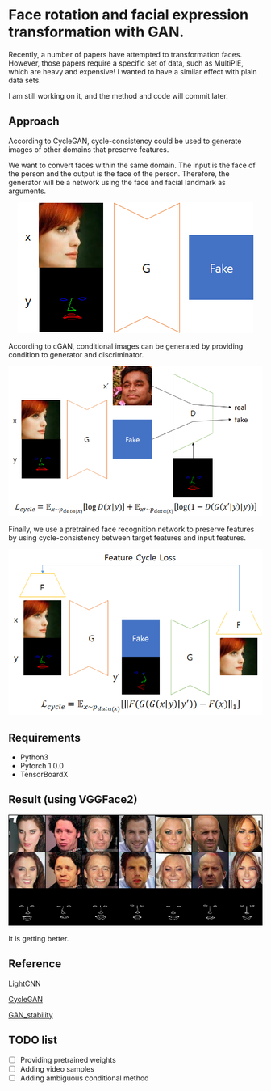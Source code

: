 # Face rotation and facial expression transformation with GAN.

Recently, a number of papers have attempted to transformation faces. However, those papers require a specific set of data, such as MultiPIE, which are heavy and expensive! I wanted to have a similar effect with plain data sets.

I am still working on it, and the method and code will commit later.

## Approach

According to CycleGAN, cycle-consistency could be used to generate images of other domains that preserve features.

We want to convert faces within the same domain. The input is the face of the person and the output is the face of the person. Therefore, the generator will be a network using the face and facial landmark as arguments.

<center><img src="images/generator.png"></center>

According to cGAN, conditional images can be generated by providing condition to generator and discriminator.

<center><img src="images/loss_adv.png"></center>

Finally, we use a pretrained face recognition network to preserve features by using cycle-consistency between target features and input features.

<center><img src="images/loss_cycle.png"></center>

## Requirements

- Python3
- Pytorch 1.0.0
- TensorBoardX

## Result (using VGGFace2)

![viusalized](images/result.png)

It is getting better.

## Reference

[LightCNN](https://github.com/AlfredXiangWu/LightCNN)

[CycleGAN](https://github.com/clcarwin/sphereface_pytorch)

[GAN_stability](https://github.com/LMescheder/GAN_stability)

## TODO list
- [ ] Providing pretrained weights
- [ ] Adding video samples
- [ ] Adding ambiguous conditional method
